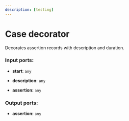```yaml
---
description: [testing]
---
```


# Case decorator

Decorates assertion records with description and duration.

### Input ports:

* __start__: `any`


* __description__: `any`


* __assertion__: `any`

### Output ports:

* __assertion__: `any`

